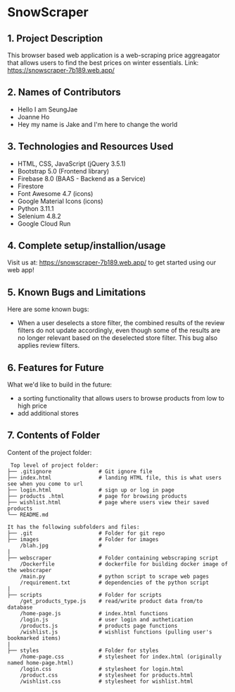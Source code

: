 # SnowScraper

## 1. Project Description
  
This browser based web application is a web-scraping price aggreagator that allows users to find the best prices on winter essentials.
Link: https://snowscraper-7b189.web.app/

## 2. Names of Contributors

- Hello I am SeungJae
- Joanne Ho
- Hey my name is Jake and I'm here to change the world

## 3. Technologies and Resources Used

- HTML, CSS, JavaScript (jQuery 3.5.1)
- Bootstrap 5.0 (Frontend library)
- Firebase 8.0 (BAAS - Backend as a Service)
- Firestore
- Font Awesome 4.7 (icons)
- Google Material Icons (icons)
- Python 3.11.1
- Selenium 4.8.2
- Google Cloud Run

## 4. Complete setup/installion/usage

Visit us at: https://snowscraper-7b189.web.app/ to get started using our web app!

## 5. Known Bugs and Limitations

Here are some known bugs:

- When a user deselects a store filter, the combined results of the review filters do not update accordingly, even though some of the results are no longer relevant based on the deselected store filter. This bug also applies review filters. 

## 6. Features for Future

What we'd like to build in the future:

- a sorting functionality that allows users to browse products from low to high price
- add additional stores

## 7. Contents of Folder

Content of the project folder:

```
 Top level of project folder:
├── .gitignore               # Git ignore file
├── index.html               # landing HTML file, this is what users see when you come to url
├── login.html               # sign up or log in page
├── products .html           # page for browsing products 
├── wishlist.html            # page where users view their saved products 
└── README.md

It has the following subfolders and files:
├── .git                     # Folder for git repo
├── images                   # Folder for images
    /blah.jpg                # 
|
├── webscraper               # Folder containing webscraping script
    /Dockerfile              # dockerfile for building docker image of the webscraper
    /main.py                 # python script to scrape web pages
    /requirement.txt         # dependencies of the python script
|
├── scripts                  # Folder for scripts
    /get_products_type.js    # read/write product data from/to database 
    /home-page.js            # index.html functions 
    /login.js                # user login and authetication
    /products.js             # products page functions 
    /wishlist.js             # wishlist functions (pulling user's bookmarked items)
|
├── styles                   # Folder for styles
    /home-page.css           # stylesheet for index.html (originally named home-page.html)
    /login.css               # stylesheet for login.html
    /product.css             # stylesheet for products.html
    /wishlist.css            # stylesheet for wishlist.html



```
